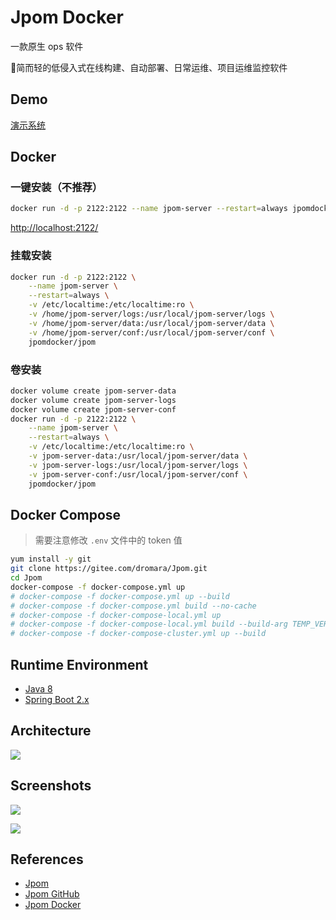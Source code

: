 # Jpom Docker

一款原生 ops 软件

🚀简而轻的低侵入式在线构建、自动部署、日常运维、项目运维监控软件

## Demo
[演示系统](https://demo.jpom.top)

## Docker
### 一键安装（不推荐）
```sh
docker run -d -p 2122:2122 --name jpom-server --restart=always jpomdocker/jpom
```
[http://localhost:2122/](http://localhost:2122/)

### 挂载安装
```sh
docker run -d -p 2122:2122 \
    --name jpom-server \
    --restart=always \
    -v /etc/localtime:/etc/localtime:ro \
    -v /home/jpom-server/logs:/usr/local/jpom-server/logs \
    -v /home/jpom-server/data:/usr/local/jpom-server/data \
    -v /home/jpom-server/conf:/usr/local/jpom-server/conf \
    jpomdocker/jpom
```

### 卷安装
```sh
docker volume create jpom-server-data
docker volume create jpom-server-logs
docker volume create jpom-server-conf
docker run -d -p 2122:2122 \
    --name jpom-server \
    --restart=always \
    -v /etc/localtime:/etc/localtime:ro \
    -v jpom-server-data:/usr/local/jpom-server/data \
    -v jpom-server-logs:/usr/local/jpom-server/logs \
    -v jpom-server-conf:/usr/local/jpom-server/conf \
    jpomdocker/jpom
```

## Docker Compose
> 需要注意修改 `.env` 文件中的 token 值
```sh
yum install -y git
git clone https://gitee.com/dromara/Jpom.git
cd Jpom
docker-compose -f docker-compose.yml up
# docker-compose -f docker-compose.yml up --build
# docker-compose -f docker-compose.yml build --no-cache
# docker-compose -f docker-compose-local.yml up
# docker-compose -f docker-compose-local.yml build --build-arg TEMP_VERSION=.0
# docker-compose -f docker-compose-cluster.yml up --build
```

## Runtime Environment
- [Java 8](http://www.oracle.com/technetwork/java/javase/downloads/jdk8-downloads-2133151.html)
- [Spring Boot 2.x](https://spring.io/projects/spring-boot)

## Architecture
![](https://jpom.top/images/jpom-func-arch.png)

## Screenshots
![](https://jpom.top/images/tutorial/install/use-docker/img_4.png)

![](https://jpom.top/images/tutorial/install/use-docker/img_5.png)

## References
- [Jpom](https://jpom.top/)
- [Jpom GitHub](https://github.com/dromara/Jpom)
- [Jpom Docker](https://jpom.top/pages/820286/)